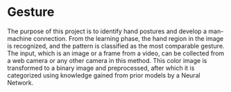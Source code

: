 # Gesture
The purpose of this project is to identify hand postures and develop a man- machine connection. From the learning phase, the hand region in the image is recognized, and the pattern is classified as the most comparable gesture. The input, which is an image or a frame from a video, can be collected from a web camera or any other camera in this method. This color image is transformed to a binary image and preprocessed, after which it is categorized using knowledge gained from prior models by a Neural Network.
